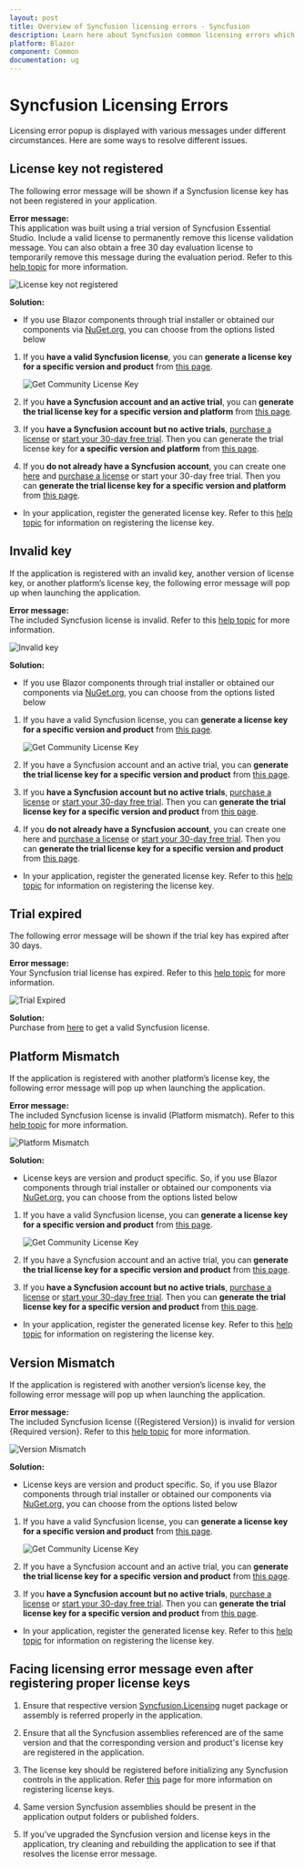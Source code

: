 ```yaml
---
layout: post
title: Overview of Syncfusion licensing errors - Syncfusion
description: Learn here about Syncfusion common licensing errors which appears on license validation in Syncfusion Blazor applications.
platform: Blazor
component: Common
documentation: ug
---
```


# Syncfusion Licensing Errors

Licensing error popup is displayed with various messages under different circumstances. Here are some ways to resolve different issues.

## License key not registered

The following error message will be shown if a Syncfusion license key has not been registered in your application.

**Error message:** <br /> This application was built using a trial version of Syncfusion Essential Studio. Include a valid license to permanently remove this license validation message. You can also obtain a free 30 day evaluation license to temporarily remove this message during the evaluation period. Refer to this [help topic](https://blazor.syncfusion.com/documentation/getting-started/license-key/licensing-errors#license-key-not-registered) for more information.

![License key not registered](images/licensing-error-1.png)

**Solution:**

* If you use Blazor components through trial installer or obtained our components via [NuGet.org](https://www.nuget.org/packages?q=syncfusion), you can choose from the options listed below

1. If you **have a valid Syncfusion license**, you can **generate a license key for a specific version and product** from [this page](https://www.syncfusion.com/account/downloads).

   ![Get Community License Key](images/get-community-license-key.png)

2. If you **have a Syncfusion account and an active trial**, you can **generate the trial license key for a specific version and platform** from [this page](https://www.syncfusion.com/account/manage-trials/downloads).

3. If you **have a Syncfusion account but no active trials**, [purchase a license](https://www.syncfusion.com/sales/products) or [start your 30-day free trial](https://www.syncfusion.com/account/manage-trials/start-trials). Then you can generate the trial license key for **a specific version and platform** from [this page](https://www.syncfusion.com/account/downloads).

4. If you **do not already have a Syncfusion account**, you can create one [here](https://www.syncfusion.com/account/register) and [purchase a license](https://www.syncfusion.com/sales/products) or start your 30-day free trial. Then you can **generate the trial license key for a specific version and platform** from [this page](https://www.syncfusion.com/account/manage-trials/start-trials).

* In your application, register the generated license key. Refer to this [help topic](https://blazor.syncfusion.com/documentation/getting-started/license-key/how-to-register-in-an-application) for information on registering the license key.

## Invalid key

If the application is registered with an invalid key, another version of license key, or another platform’s license key, the following error message will pop up when launching the application.

**Error message:** <br /> The included Syncfusion license is invalid. Refer to this [help topic](https://blazor.syncfusion.com/documentation/getting-started/license-key/licensing-errors#invalid-key) for more information.

![Invalid key](images/licensing-error-2.png)

**Solution:**

* If you use Blazor components through trial installer or obtained our components via [NuGet.org](https://www.nuget.org/packages?q=syncfusion), you can choose from the options listed below

1. If you have a valid Syncfusion license, you can **generate a license key for a specific version and product** from [this page](https://www.syncfusion.com/account/downloads).

   ![Get Community License Key](images/get-community-license-key.png)

2. If you have a Syncfusion account and an active trial, you can **generate the trial license key for a specific version and product** from [this page](https://www.syncfusion.com/account/manage-trials/downloads).

3. If you **have a Syncfusion account but no active trials**, [purchase a license](https://www.syncfusion.com/sales/products) or [start your 30-day free trial](https://www.syncfusion.com/account/manage-trials/start-trials). Then you can **generate the trial license key for a specific version and product** from [this page](https://www.syncfusion.com/account/downloads).

4. If you **do not already have a Syncfusion account**, you can create one here and [purchase a license](https://www.syncfusion.com/sales/products) or [start your 30-day free trial](https://www.syncfusion.com/account/manage-trials/start-trials). Then you can **generate the trial license key for a specific version and product** from [this page](https://www.syncfusion.com/account/manage-trials/downloads).

* In your application, register the generated license key. Refer to this [help topic](https://blazor.syncfusion.com/documentation/getting-started/license-key/how-to-register-in-an-application) for information on registering the license key.

## Trial expired

The following error message will be shown if the trial key has expired after 30 days.

**Error message:** <br /> Your Syncfusion trial license has expired. Refer to this [help topic](https://blazor.syncfusion.com/documentation/getting-started/license-key/licensing-errors#trial-expired) for more information.

![Trial Expired](images/licensing-error-3.png)

**Solution:** <br /> Purchase from [here](https://www.syncfusion.com/sales/products) to get a valid Syncfusion license.

## Platform Mismatch

If the application is registered with another platform’s license key, the following error message will pop up when launching the application.

**Error message:** <br /> The included Syncfusion license is invalid (Platform mismatch). Refer to this [help topic](https://blazor.syncfusion.com/documentation/getting-started/license-key/licensing-errors#platform-mismatch) for more information.

![Platform Mismatch](images/licensing-error-4.png)

**Solution:**

* License keys are version and product specific. So, if you use Blazor components through trial installer or obtained our components via [NuGet.org](https://www.nuget.org/packages?q=syncfusion), you can choose from the options listed below

1. If you have a valid Syncfusion license, you can **generate a license key for a specific version and product** from [this page](https://www.syncfusion.com/account/downloads).

   ![Get Community License Key](images/get-community-license-key.png)

2. If you have a Syncfusion account and an active trial, you can **generate the trial license key for a specific version and product** from [this page](https://www.syncfusion.com/account/manage-trials/downloads).

3. If you **have a Syncfusion account but no active trials**, [purchase a license](https://www.syncfusion.com/sales/products) or [start your 30-day free trial](https://www.syncfusion.com/account/manage-trials/start-trials). Then you can **generate the trial license key for a specific version and product** from [this page](https://www.syncfusion.com/account/downloads).

* In your application, register the generated license key. Refer to this [help topic](https://blazor.syncfusion.com/documentation/getting-started/license-key/how-to-register-in-an-application) for information on registering the license key.

## Version Mismatch

If the application is registered with another version’s license key, the following error message will pop up when launching the application.

**Error message:** <br /> The included Syncfusion license ({Registered Version}) is invalid for version {Required version}. Refer to this [help topic](https://blazor.syncfusion.com/documentation/getting-started/license-key/licensing-errors#version-mismatch) for more information.

![Version Mismatch](images/licensing-error-5.png)

**Solution:**

* License keys are version and product specific. So, if you use Blazor components through trial installer or obtained our components via [NuGet.org](https://www.nuget.org/packages?q=syncfusion), you can choose from the options listed below

1. If you have a valid Syncfusion license, you can **generate a license key for a specific version and product** from [this page](https://www.syncfusion.com/account/downloads).

   ![Get Community License Key](images/get-community-license-key.png)

2. If you have a Syncfusion account and an active trial, you can **generate the trial license key for a specific version and product** from [this page](https://www.syncfusion.com/account/manage-trials/downloads).

3. If you **have a Syncfusion account but no active trials**, [purchase a license](https://www.syncfusion.com/sales/products) or [start your 30-day free trial](https://www.syncfusion.com/account/manage-trials/start-trials). Then you can **generate the trial license key for a specific version and product** from [this page](https://www.syncfusion.com/account/downloads).

* In your application, register the generated license key. Refer to this [help topic](https://blazor.syncfusion.com/documentation/getting-started/license-key/how-to-register-in-an-application) for information on registering the license key.

## Facing licensing error message even after registering proper license keys

1. Ensure that respective version [Syncfusion.Licensing](https://www.nuget.org/packages/Syncfusion.Licensing/) nuget package or assembly is referred properly in the application.

2. Ensure that all the Syncfusion assemblies referenced are of the same version and that the corresponding version and product's license key are registered in the application.

3. The license key should be registered before initializing any Syncfusion controls in the application. Refer [this](https://blazor.syncfusion.com/documentation/getting-started/license-key/how-to-register-in-an-application)  page for more information on registering license keys.

4. Same version Syncfusion assemblies should be present in the application output folders or published folders.

5. If you've upgraded the Syncfusion version and license keys in the application, try cleaning and rebuilding the application to see if that resolves the license error message.
